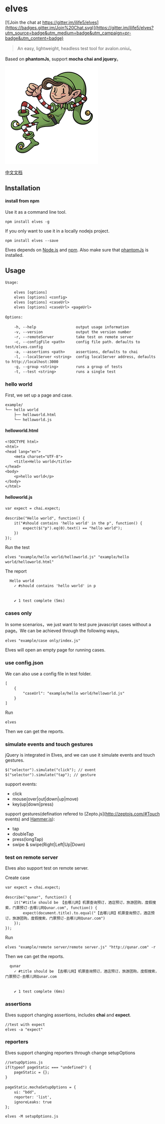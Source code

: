 # elves

[![Join the chat at https://gitter.im/ilife5/elves](https://badges.gitter.im/Join%20Chat.svg)](https://gitter.im/ilife5/elves?utm_source=badge&utm_medium=badge&utm_campaign=pr-badge&utm_content=badge)

> An easy, lightweight, headless test tool for avalon.oniui。

Based on **phantomJs**, support **mocha chai and jquery**。

![elves](https://raw.githubusercontent.com/ilife5/life/master/statics/images/elf.jpg)

[中文文档](https://github.com/ilife5/elves/blob/master/README_zh.md)

## Installation

#### install from npm

Use it as a command line tool.

```
npm install elves -g
```

If you only want to use it in a locally nodejs project.

```
npm install elves --save
```

Elves depends on [Node.js](http://nodejs.org/) and [npm](http://npmjs.org/). Also make sure that [phantomJs](http://phantomjs.org/) is installed.

## Usage


```
Usage: 

    elves [options]
    elves [options] <config>
    elves [options] <caseUrl>
    elves [options] <caseUrl> <pageUrl>

Options:

    -h, --help                  output usage information
    -v, --version               output the version number
    -r, --remoteServer          take test on remote server
    -c, --configFile <path>     config file path. defaults to test/elves.config
    -a, --assertions <path>     assertions, defaults to chai
    -l, --localServer <string>  config localServer address, defaults to http://localhost:3000
    -g, --group <string>        runs a group of tests
    -t, --test <string>         runs a single test

```

### hello world

First, we set up a page and case.

```
example/
└── hello world
    ├── helloworld.html
    └── helloworld.js
```

#### helloworld.html

```
<!DOCTYPE html>
<html>
<head lang="en">
    <meta charset="UTF-8">
    <title>Hello world</title>
</head>
<body>
    <p>hello world</p>
</body>
</html>

```

#### helloworld.js

```
var expect = chai.expect;

describe("Hello world", function() {
    it("#should contains 'hello world' in the p", function() {
        expect($("p").eq(0).text() == "hello world");
    })
});
```

Run the test

```
elves "example/hello world/helloworld.js" "example/hello world/helloworld.html"
```

The report

```
  Hello world
    ✓ #should contains 'hello world' in p 


    ✔ 1 test complete (5ms)
```

### cases only

In some scenarios，we just want to test pure javascript cases without a page。We can be achieved through the following ways。

```
elves "example/case only/index.js"
```

Elves will open an empty page for running cases.


### use config.json

We can also use a config file in test folder.

```
[
    {
        "caseUrl": "example/hello world/helloworld.js"
    }
]
```

Run

```
elves
```

Then we can get the reports.

### simulate events and touch gestures

jQuery is integrated in Elves, and we can use it simulate events and touch gestures.

```
$("selector").simulate("click"); // event
$("selector").simulate("tap"); // gesture
```

support events:

- click
- mouse(over|out|down|up|move)
- key(up|down|press)

support gestures(defination refered to [Zepto.js](http://zeptojs.com/#Touch events) and [Hammer.js](http://hammerjs.github.io/)):

- tap
- doubleTap
- press(longTap)
- swipe & swipe(Right|Left|Up|Down)


### test on remote server

Elves also support test on remote server. 

Create case

```
var expect = chai.expect;

describe("qunar", function() {
    it("#title should be 【去哪儿网】机票查询预订，酒店预订，旅游团购，度假搜索，门票预订-去哪儿网Qunar.com", function() {
        expect(document.title).to.equal("【去哪儿网】机票查询预订，酒店预订，旅游团购，度假搜索，门票预订-去哪儿网Qunar.com")
    });
});
```

Run

```
elves "example/remote server/remote server.js" "http://qunar.com" -r
```

Then we can get the reports.

```
  qunar
    ✓ #title should be 【去哪儿网】机票查询预订，酒店预订，旅游团购，度假搜索，门票预订-去哪儿网Qunar.com 


    ✔ 1 test complete (6ms)
```

### assertions

Elves support changing assertions, includes **chai** and **expect**.

```
//test with expect
elves -a "expect"
```

### reporters

Elves support changing reporters through change setupOptions

```
//setupOptions.js
if(typeof pageStatic === "undefined") {
    pageStatic = {};
}

pageStatic.mochaSetupOptions = {
    ui: "bdd",
    reporter: 'list',
    ignoreLeaks: true
};
```

```
elves -M setupOptions.js
```
